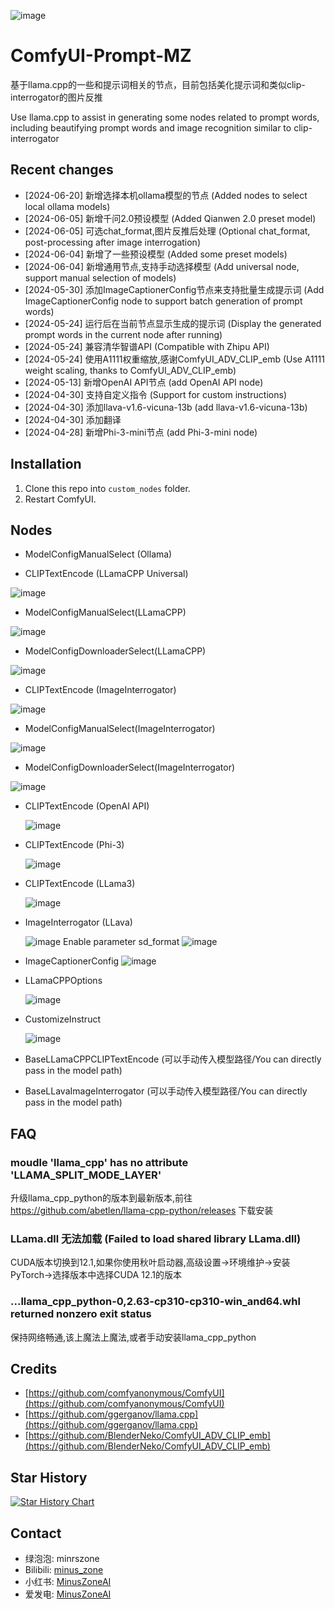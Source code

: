 ![image](https://github.com/MinusZoneAI/ComfyUI-Prompt-MZ/assets/5035199/c5bae957-2c47-4a73-86e0-2949fcf72fd5)


# ComfyUI-Prompt-MZ
基于llama.cpp的一些和提示词相关的节点，目前包括美化提示词和类似clip-interrogator的图片反推

Use llama.cpp to assist in generating some nodes related to prompt words, including beautifying prompt words and image recognition similar to clip-interrogator

## Recent changes 
* [2024-06-20] 新增选择本机ollama模型的节点 (Added nodes to select local ollama models)
* [2024-06-05] 新增千问2.0预设模型 (Added Qianwen 2.0 preset model)
* [2024-06-05] 可选chat_format,图片反推后处理 (Optional chat_format, post-processing after image interrogation)
* [2024-06-04] 新增了一些预设模型 (Added some preset models)
* [2024-06-04] 新增通用节点,支持手动选择模型 (Add universal node, support manual selection of models)
* [2024-05-30] 添加ImageCaptionerConfig节点来支持批量生成提示词 (Add ImageCaptionerConfig node to support batch generation of prompt words)
* [2024-05-24] 运行后在当前节点显示生成的提示词 (Display the generated prompt words in the current node after running)
* [2024-05-24] 兼容清华智谱API (Compatible with Zhipu API)
* [2024-05-24] 使用A1111权重缩放,感谢ComfyUI_ADV_CLIP_emb (Use A1111 weight scaling, thanks to ComfyUI_ADV_CLIP_emb)
* [2024-05-13] 新增OpenAI API节点 (add OpenAI API node)
* [2024-04-30] 支持自定义指令 (Support for custom instructions)
* [2024-04-30] 添加llava-v1.6-vicuna-13b (add llava-v1.6-vicuna-13b)
* [2024-04-30] 添加翻译
* [2024-04-28] 新增Phi-3-mini节点 (add Phi-3-mini node)

## Installation
1. Clone this repo into `custom_nodes` folder.
2. Restart ComfyUI.
 
## Nodes
+ ModelConfigManualSelect (Ollama)


+ CLIPTextEncode (LLamaCPP Universal)
  
![image](https://github.com/MinusZoneAI/ComfyUI-Prompt-MZ/assets/5035199/1f66ce10-920f-4ada-9287-f86a51782bff)


+ ModelConfigManualSelect(LLamaCPP)
  
![image](https://github.com/MinusZoneAI/ComfyUI-Prompt-MZ/assets/5035199/42473248-8902-43d7-a08b-37bb3d20b4aa)

+ ModelConfigDownloaderSelect(LLamaCPP)
  
![image](https://github.com/MinusZoneAI/ComfyUI-Prompt-MZ/assets/5035199/6a2f561b-deb0-43d3-900f-c9d6b23d0ea4)



+ CLIPTextEncode (ImageInterrogator)
  
![image](https://github.com/MinusZoneAI/ComfyUI-Prompt-MZ/assets/5035199/e76eb5dc-1c6c-4a59-8197-8bd7b56c3889)

+ ModelConfigManualSelect(ImageInterrogator)
  
![image](https://github.com/MinusZoneAI/ComfyUI-Prompt-MZ/assets/5035199/71a48734-e3f3-4ced-a8d7-cd334340efdb)


+ ModelConfigDownloaderSelect(ImageInterrogator)
  
![image](https://github.com/MinusZoneAI/ComfyUI-Prompt-MZ/assets/5035199/bfec7696-1f86-4fe5-9dc3-807b39366524)



+ CLIPTextEncode (OpenAI API)

  ![image](https://github.com/MinusZoneAI/ComfyUI-Prompt-MZ/assets/5035199/14e9a96a-ec1b-481d-8f5a-43cd752ad01b)

+ CLIPTextEncode (Phi-3)

  ![image](https://github.com/MinusZoneAI/ComfyUI-Prompt-MZ/assets/5035199/c4b97aeb-23c0-4cf1-a6a5-d259fdf83f6e)


+ CLIPTextEncode (LLama3)

  ![image](https://github.com/MinusZoneAI/ComfyUI-Prompt-MZ/assets/5035199/40da75ab-46db-4f38-9d8e-b7f9184f77fa)


+ ImageInterrogator (LLava)

  ![image](https://github.com/MinusZoneAI/ComfyUI-Prompt-MZ/assets/5035199/f397c432-c2f7-4d48-9b95-2031cfb19e8c)
  Enable parameter sd_format
  ![image](https://github.com/MinusZoneAI/ComfyUI-Prompt-MZ/assets/5035199/4d2cf65d-e8a3-4dfa-b735-9d591638028c)

+ ImageCaptionerConfig
![image](https://github.com/MinusZoneAI/ComfyUI-Prompt-MZ/assets/5035199/147941a2-cb5f-418f-acd9-8e17ffaf044a)


+ LLamaCPPOptions

  ![image](https://github.com/MinusZoneAI/ComfyUI-Prompt-MZ/assets/5035199/256483e0-c3b7-4d04-82f4-f71f7d9584c9)

+ CustomizeInstruct

  ![image](https://github.com/MinusZoneAI/ComfyUI-Prompt-MZ/assets/5035199/d328ba44-2eab-4f95-bd35-585a9cdc9ec2)


+ BaseLLamaCPPCLIPTextEncode (可以手动传入模型路径/You can directly pass in the model path)
+ BaseLLavaImageInterrogator (可以手动传入模型路径/You can directly pass in the model path)

## FAQ

### moudle 'llama_cpp' has no attribute 'LLAMA_SPLIT_MODE_LAYER'
升级llama_cpp_python的版本到最新版本,前往 https://github.com/abetlen/llama-cpp-python/releases 下载安装

### LLama.dll 无法加载 (Failed to load shared library LLama.dll)
CUDA版本切换到12.1,如果你使用秋叶启动器,高级设置->环境维护->安装PyTorch->选择版本中选择CUDA 12.1的版本


### ...llama_cpp_python-0,2.63-cp310-cp310-win_and64.whl returned nonzero exit status
保持网络畅通,该上魔法上魔法,或者手动安装llama_cpp_python




## Credits
+ [https://github.com/comfyanonymous/ComfyUI](https://github.com/comfyanonymous/ComfyUI)
+ [https://github.com/ggerganov/llama.cpp](https://github.com/ggerganov/llama.cpp)
+ [https://github.com/BlenderNeko/ComfyUI_ADV_CLIP_emb](https://github.com/BlenderNeko/ComfyUI_ADV_CLIP_emb)

## Star History

<a href="https://star-history.com/#MinusZoneAI/ComfyUI-Prompt-MZ&Date">
 <picture>
   <source media="(prefers-color-scheme: dark)" srcset="https://api.star-history.com/svg?repos=MinusZoneAI/ComfyUI-Prompt-MZ&type=Date&theme=dark" />
   <source media="(prefers-color-scheme: light)" srcset="https://api.star-history.com/svg?repos=MinusZoneAI/ComfyUI-Prompt-MZ&type=Date" />
   <img alt="Star History Chart" src="https://api.star-history.com/svg?repos=MinusZoneAI/ComfyUI-Prompt-MZ&type=Date" />
 </picture>
</a>

## Contact
- 绿泡泡: minrszone
- Bilibili: [minus_zone](https://space.bilibili.com/5950992)
- 小红书: [MinusZoneAI](https://www.xiaohongshu.com/user/profile/5f072e990000000001005472)
- 爱发电: [MinusZoneAI](https://afdian.net/@MinusZoneAI)
